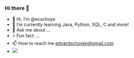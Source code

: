 ### Hi there 👋
- 👋 Hi, I’m @ecschoye
- 🌱 I’m currently learning Java, Python, SQL, C and more!
- 💬 Ask me about ...
- ⚡ Fun fact: ...
- 📫 How to reach me edvardschoyen@gmail.com
- ![](https://komarev.com/ghpvc/?username=ecschoye)
